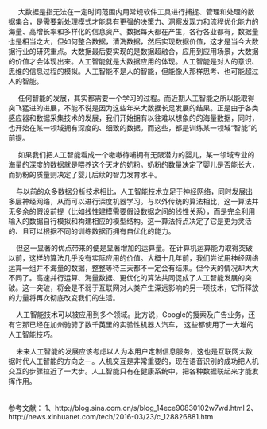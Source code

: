 
<p>&#160;&#160;&#160;&#160; 大数据是指无法在一定时间范围内用常规软件工具进行捕捉、管理和处理的数据集合，是需要新处理模式才能具有更强的决策力、洞察发现力和流程优化能力的海量、高增长率和多样化的信息资产。数据每天都在产生，各行各业都有，数据量也是相当之大，但如何整合数据，清洗数据，然后实现数据价值，这才是当今大数据行业的研究重点。大数据最后要实现的是数据超融合，应用到应用场景，大数据的价值才会体现出来。人工智能就是大数据应用的体现。人工智能是对人的意识、思维的信息过程的模拟。人工智能不是人的智能，但能像人那样思考、也可能超过人的智能。<br>
<p>&#160;&#160;&#160;&#160;  任何智能的发展，其实都需要一个学习的过程。而近期人工智能之所以能取得突飞猛进的进展，不能不说是因为这些年来大数据长足发展的结果。正是由于各类感应器和数据采集技术的发展，我们开始拥有以往难以想象的的海量数据，同时，也开始在某一领域拥有深度的、细致的数据。而这些，都是训练某一领域“智能”的前提。<br>
<p>&#160;&#160;&#160;&#160; 如果我们把人工智能看成一个嗷嗷待哺拥有无限潜力的婴儿，某一领域专业的海量的深度的数据就是喂养这个天才的奶粉。奶粉的数量决定了婴儿是否能长大，而奶粉的质量则决定了婴儿后续的智力发育水平。<br>
<p>&#160;&#160;&#160;&#160;与以前的众多数据分析技术相比，人工智能技术立足于神经网络，同时发展出多层神经网络，从而可以进行深度机器学习。与以外传统的算法相比，这一算法并无多余的假设前提（比如线性建模需要假设数据之间的线性关系），而是完全利用输入的数据自行模拟和构建相应的模型结构。这一算法特点决定了它是更为灵活的、且可以根据不同的训练数据而拥有自优化的能力。<br>
<p>&#160;&#160;&#160;&#160;但这一显著的优点带来的便是显著增加的运算量。在计算机运算能力取得突破以前，这样的算法几乎没有实际应用的价值。大概十几年前，我们尝试用神经网络运算一组并不海量的数据，整整等待三天都不一定会有结果。但今天的情况却大大不同了。高速并行运算、海量数据、更优化的算法共同促成了人工智能发展的突破。这一突破，将会是不弱于互联网对人类产生深远影响的另一项技术，它所释放的力量将再次彻底改变我们的生活。<br>
<p>&#160;&#160;&#160;&#160;人工智能技术可以被应用到多个领域。比方说，Google的搜索及广告业务，还有它那已经在加州驰骋了数千英里的实验性机器人汽车， 这些都使用了一大堆的人工智能技巧。<br>
<p>&#160;&#160;&#160;&#160;未来人工智能的发展应该考虑以人为本用户定制信息服务，这也是互联网大数据时代人工智能的方向之一。人机交互是非常重要的，现在语音识别的成功把人机交互的步骤拉近了一大步。人工智能只有在健康系统中，把各种数据联起来才能发挥作用。<br>
<br>
<br>
参考文献：
1、http://blog.sina.com.cn/s/blog_14ece90830102w7wd.html
2、http://news.xinhuanet.com/tech/2016-03/23/c_128826881.htm
